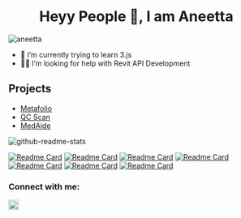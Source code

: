 <h1 align="center">Heyy People 👋, I am Aneetta</h1>

<p align="left"> <img src="https://komarev.com/ghpvc/?username=aneetta-m-s&label=Profile%20views&color=1aa7ec&style=for-the-badge" alt="aneetta" /> </p>

- 🌱 I’m currently trying to learn 3.js
- 💁🏾 I’m looking for help with Revit API Development

## Projects

- [Metafolio](https://www.metafolio.in/)
- [QC Scan](https://cvs-admin.netlify.app/)
- [MedAide](https://github.com/Aneetta-M-S/Code-Innovation-Series-ModelEngineeringCollege/tree/main/CodeHunters)



<img src="https://github-readme-stats.vercel.app/api?username=Aneetta-M-S&show_icons=true&hide_border=true&theme=dark" alt="github-readme-stats" />

[![Readme Card](https://github-readme-stats.vercel.app/api/pin/?username=aneetta-m-s&show_icons=true&hide_border=true&theme=dark&repo=cvs-user)](https://github.com/Aneetta-M-S/cvs-user)
[![Readme Card](https://github-readme-stats.vercel.app/api/pin/?username=aneetta-m-s&show_icons=true&hide_border=true&theme=dark&repo=cvs-admin)](https://github.com/Aneetta-M-S/cvs-admin)
[![Readme Card](https://github-readme-stats.vercel.app/api/pin/?username=aneetta-m-s&show_icons=true&hide_border=true&theme=dark&repo=Code-Innovation-Series-ModelEngineeringCollege)](https://github.com/Aneetta-M-S/Code-Innovation-Series-ModelEngineeringCollege/tree/main/CodeHunters)
[![Readme Card](https://github-readme-stats.vercel.app/api/pin/?username=aneetta-m-s&show_icons=true&hide_border=true&theme=dark&repo=cvs-user)](https://github.com/Aneetta-M-S/cvs-user)
[![Readme Card](https://github-readme-stats.vercel.app/api/pin/?username=aneetta-m-s&show_icons=true&hide_border=true&theme=dark&repo=todo_list)](https://github.com/Aneetta-M-S/todo_list)
[![Readme Card](https://github-readme-stats.vercel.app/api/pin/?username=aneetta-m-s&show_icons=true&hide_border=true&theme=dark&repo=Technohack_Code-Lords)](https://github.com/Aneetta-M-S/Technohack_Code-Lords)
[![Readme Card](https://github-readme-stats.vercel.app/api/pin/?username=aneetta-m-s&show_icons=true&hide_border=true&theme=dark&repo=LearnEz)](https://github.com/Aneetta-M-S/LearnEz)





<h3 align="left">Connect with me:</h3>
<p align="left">
<a href="https://www.linkedin.com/in/aneetta-mary-sajan/" target="blank"><img align="center" src="https://raw.githubusercontent.com/rahuldkjain/github-profile-readme-generator/master/src/images/icons/Social/linked-in-alt.svg" height="20" width="20" /></a>
</p>
